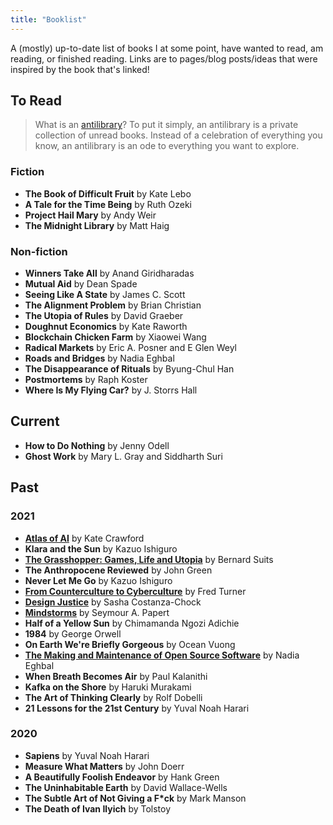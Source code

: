 ```yaml
---
title: "Booklist"
---
```


A (mostly) up-to-date list of books I at some point, have wanted to read, am reading, or finished reading. Links are to pages/blog posts/ideas that were inspired by the book that's linked!

## To Read
> What is an [antilibrary](https://nesslabs.com/antilibrary)? To put it simply, an antilibrary is a private collection of unread books. Instead of a celebration of everything you know, an antilibrary is an ode to everything you want to explore.

### Fiction
* **The Book of Difficult Fruit** by Kate Lebo
* **A Tale for the Time Being** by Ruth Ozeki
* **Project Hail Mary** by Andy Weir
* **The Midnight Library** by Matt Haig

### Non-fiction
* **Winners Take All** by Anand Giridharadas
* **Mutual Aid** by Dean Spade
* **Seeing Like A State** by James C. Scott
* **The Alignment Problem** by Brian Christian
* **The Utopia of Rules** by David Graeber
* **Doughnut Economics** by Kate Raworth
* **Blockchain Chicken Farm** by Xiaowei Wang
* **Radical Markets** by Eric A. Posner and E Glen Weyl
* **Roads and Bridges** by Nadia Eghbal
* **The Disappearance of Rituals** by Byung-Chul Han
* **Postmortems** by Raph Koster
* **Where Is My Flying Car?** by J. Storrs Hall

## Current
* **How to Do Nothing** by Jenny Odell
* **Ghost Work** by Mary L. Gray and Siddharth Suri


## Past
### 2021
* [**Atlas of AI**](thoughts/books/atlas-of-ai.md) by Kate Crawford
* **Klara and the Sun** by Kazuo Ishiguro
* [**The Grasshopper: Games, Life and Utopia**](thoughts/books/grasshopper.md) by Bernard Suits
* **The Anthropocene Reviewed** by John Green
* **Never Let Me Go** by Kazuo Ishiguro
* [**From Counterculture to Cyberculture**](/thoughts/books/fctc) by Fred Turner
* [**Design Justice**](/thoughts/books/design-justice) by Sasha Costanza-Chock
* [**Mindstorms**](/thoughts/books/mindstorms) by Seymour A. Papert
* **Half of a Yellow Sun** by Chimamanda Ngozi Adichie
* **1984** by George Orwell
* **On Earth We're Briefly Gorgeous** by Ocean Vuong
* [**The Making and Maintenance of Open Source Software**](thoughts/books/oss.md) by Nadia Eghbal
* **When Breath Becomes Air** by Paul Kalanithi
* **Kafka on the Shore** by Haruki Murakami
* **The Art of Thinking Clearly** by Rolf Dobelli
* **21 Lessons for the 21st Century** by Yuval Noah Harari

### 2020
* **Sapiens** by Yuval Noah Harari
* **Measure What Matters** by John Doerr
* **A Beautifully Foolish Endeavor** by Hank Green
* **The Uninhabitable Earth** by David Wallace-Wells
* **The Subtle Art of Not Giving a F*ck** by Mark Manson
* **The Death of Ivan Ilyich** by Tolstoy